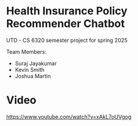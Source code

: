 # Health Insurance Policy Recommender Chatbot
 UTD - CS 6320 semester project for spring 2025

 Team Members:
 - Suraj Jayakumar 
 - Kevin Smith
 - Joshua Martin

# Video

https://www.youtube.com/watch?v=xAkL7oUVgog
